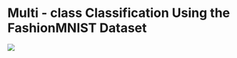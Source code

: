 # Multi - class Classification Using the FashionMNIST Dataset

<img src = "https://miro.medium.com/v2/resize:fit:571/1*evP6ekF_aPAxMzSL3LZmAg.png">
